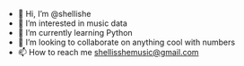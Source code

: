 - 👋 Hi, I’m @shellishe
- 👀 I’m interested in music data
- 🌱 I’m currently learning Python
- 💞️ I’m looking to collaborate on anything cool with numbers
- 📫 How to reach me shellisshemusic@gmail.com

<!---
shellishe/shellishe is a ✨ special ✨ repository because its `README.md` (this file) appears on your GitHub profile.
You can click the Preview link to take a look at your changes.
--->
